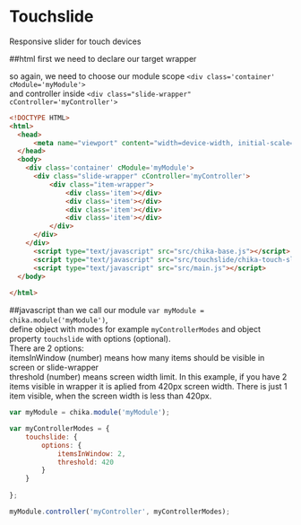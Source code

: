 # Touchslide

Responsive slider for touch devices

##html
first we need to declare our target wrapper

so again, we need to choose our module scope `<div class='container' cModule='myModule'>`  
and controller inside `<div class="slide-wrapper" cController='myController'>`

```html
<!DOCTYPE HTML>
<html>
  <head>
      <meta name="viewport" content="width=device-width, initial-scale=1, maximum-scale=1, user-scalable=no">
  </head>
  <body> 
    <div class='container' cModule='myModule'>
      <div class="slide-wrapper" cController='myController'>
          <div class="item-wrapper">
              <div class='item'></div>
              <div class='item'></div>
              <div class='item'></div>
              <div class='item'></div>
          </div>
      </div>
    </div>
      <script type="text/javascript" src="src/chika-base.js"></script>
      <script type="text/javascript" src="src/touchslide/chika-touch-slide.js"></script>
      <script type="text/javascript" src="src/main.js"></script>
  </body>
    
</html>  
```
##javascript
than we call our module `var myModule = chika.module('myModule')`,  
define object with modes for example `myControllerModes` and object property `touchslide` with options (optional).  
There are 2 options:  
itemsInWindow (number) means how many items should be visible in screen or slide-wrapper  
threshold (number) means screen width limit. In this example, if you have 2 items visible in wrapper it is aplied from 420px screen width. There is just 1 item visible, when the screen width is less than 420px.

```javascript
var myModule = chika.module('myModule'); 

var myControllerModes = {
    touchslide: {
        options: {
            itemsInWindow: 2,
            threshold: 420
        }
    }
    
};

myModule.controller('myController', myControllerModes);
```
